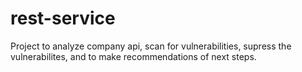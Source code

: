 # rest-service

Project to analyze company api, scan for vulnerabilities, supress the vulnerabilites, and to make recommendations of next steps. 
